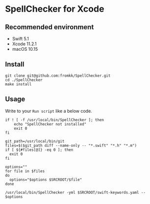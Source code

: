 #  SpellChecker for Xcode

## Recommended environment

- Swift 5.1
- Xcode 11.2.1
- macOS 10.15

## Install

```shellscript
git clone git@github.com:fromkk/SpellChecker.git
cd ./SpellChecker
make install
```

## Usage

Write to your `Run script` like a below code.

```shellscript
if ! [ -f /usr/local/bin/SpellChecker ]; then
    echo "SpellChecker not installed"
    exit 0
fi

git_path=/usr/local/bin/git
files=$($git_path diff --name-only -- "*.swift" "*.h" "*.m")
if [ ${#files[@]} -eq 0 ]; then
  exit 0
fi

options=""
for file in $files
do
  options="$options $SRCROOT/$file"
done

/usr/local/bin/SpellChecker -yml $SRCROOT/swift-keywords.yaml -- $options

```
